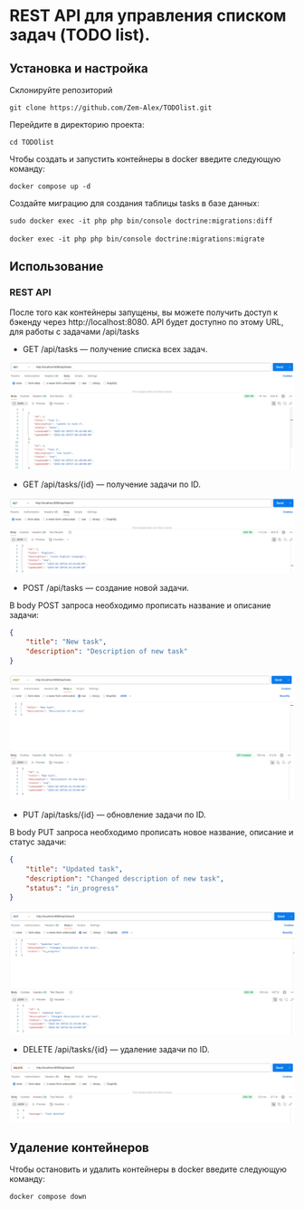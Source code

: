 # REST API для управления списком задач (TODO list).

## Установка и настройка
Склонируйте репозиторий
```shell
git clone https://github.com/Zem-Alex/TODOlist.git
```

Перейдите в директорию проекта:
```shell
cd TODOlist
```

Чтобы создать и запустить контейнеры в docker введите следующую команду:
```shell
docker compose up -d
```

Создайте миграцию для создания таблицы tasks в базе данных:
```shell
sudo docker exec -it php php bin/console doctrine:migrations:diff

docker exec -it php php bin/console doctrine:migrations:migrate
```

## Использование
### REST API
После того как контейнеры запущены, вы можете получить доступ к бэкенду через http://localhost:8080.
API будет доступно по этому URL, для работы с задачами /api/tasks

- GET /api/tasks — получение списка всех задач.

![пример](assets/get_all_example.png)

- GET /api/tasks/{id} — получение задачи по ID.

![пример](assets/get_one_example.png)

- POST /api/tasks — создание новой задачи.

В body POST запроса необходимо прописать название и описание задачи:

```json
{
    "title": "New task",
    "description": "Description of new task"
}
```
![пример](assets/post_example.png)

- PUT /api/tasks/{id} — обновление задачи по ID.

В body PUT запроса необходимо прописать новое название, описание и статус задачи:

```json
{
    "title": "Updated task",
    "description": "Changed description of new task",
    "status": "in_progress"
}
```
![пример](assets/put_example.png)

- DELETE /api/tasks/{id} — удаление задачи по ID.

![пример](assets/delete_example.png)


## Удаление контейнеров
Чтобы остановить и удалить контейнеры в docker введите следующую команду:
```shell
docker compose down
```
	 

